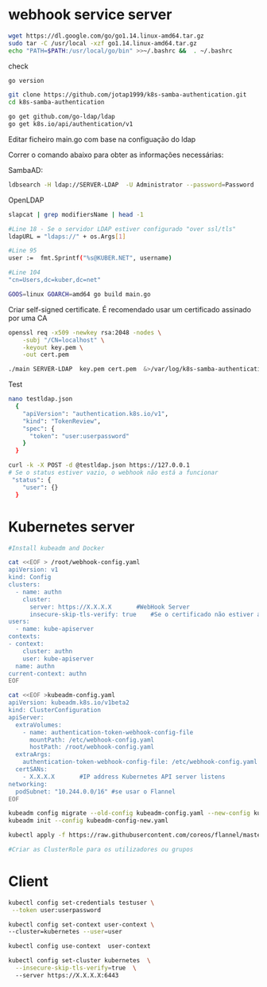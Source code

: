 
# webhook service server 

```bash
wget https://dl.google.com/go/go1.14.linux-amd64.tar.gz
sudo tar -C /usr/local -xzf go1.14.linux-amd64.tar.gz
echo "PATH=$PATH:/usr/local/go/bin" >>~/.bashrc &&  . ~/.bashrc
```

check
```bash
go version 
```

```bash
git clone https://github.com/jotap1999/k8s-samba-authentication.git
cd k8s-samba-authentication

go get github.com/go-ldap/ldap
go get k8s.io/api/authentication/v1
```

Editar ficheiro  main.go  com base na configuação do ldap 

Correr o comando abaixo para obter as informações necessárias:

SambaAD:
```bash
ldbsearch -H ldap://SERVER-LDAP  -U Administrator --password=Password '(&(sAMAccountName=Administrator))' | grep distinguishedName
```
OpenLDAP
```bash
slapcat | grep modifiersName | head -1
```
```bash
#Line 18 - Se o servidor LDAP estiver configurado "over ssl/tls"
ldapURL = "ldaps://" + os.Args[1]

#Line 95
user :=  fmt.Sprintf("%s@KUBER.NET", username)  

#Line 104
"cn=Users,dc=kuber,dc=net"
```

```bash
GOOS=linux GOARCH=amd64 go build main.go
```
Criar self-signed certificate. É recomendado usar um certificado assinado por uma CA 
```bash
openssl req -x509 -newkey rsa:2048 -nodes \
    -subj "/CN=localhost" \
    -keyout key.pem \
    -out cert.pem

./main SERVER-LDAP  key.pem cert.pem  &>/var/log/k8s-samba-authentication.log &
```
Test
```bash
nano testldap.json
  {
    "apiVersion": "authentication.k8s.io/v1",
    "kind": "TokenReview",
    "spec": {
      "token": "user:userpassword"
    }
  }

curl -k -X POST -d @testldap.json https://127.0.0.1
# Se o status estiver vazio, o webhook não está a funcionar  
 "status": {
    "user": {}
  }

```


# Kubernetes server

```bash
#Install kubeadm and Docker
```

```bash
cat <<EOF > /root/webhook-config.yaml
apiVersion: v1
kind: Config
clusters:
  - name: authn
    cluster:
      server: https://X.X.X.X       #WebHook Server
      insecure-skip-tls-verify: true    #Se o certificado não estiver assinado
users:
  - name: kube-apiserver
contexts:
- context:
    cluster: authn
    user: kube-apiserver
  name: authn
current-context: authn
EOF
```

```bash
cat <<EOF >kubeadm-config.yaml
apiVersion: kubeadm.k8s.io/v1beta2
kind: ClusterConfiguration
apiServer:
  extraVolumes:
    - name: authentication-token-webhook-config-file
      mountPath: /etc/webhook-config.yaml
      hostPath: /root/webhook-config.yaml   
  extraArgs:
    authentication-token-webhook-config-file: /etc/webhook-config.yaml
  certSANs:
    - X.X.X.X       #IP address Kubernetes API server listens
networking:
  podSubnet: "10.244.0.0/16" #se usar o Flannel
EOF

```

```bash
kubeadm config migrate --old-config kubeadm-config.yaml --new-config kubeadm-config-new.yaml
kubeadm init --config kubeadm-config-new.yaml 
```

```bash
kubectl apply -f https://raw.githubusercontent.com/coreos/flannel/master/Documentation/kube-flannel.yml
```

```bash
#Criar as ClusterRole para os utilizadores ou grupos
```


# Client 

```bash
kubectl config set-credentials testuser \
 --token user:userpassword

kubectl config set-context user-context \
--cluster=kubernetes --user=user

kubectl config use-context  user-context

kubectl config set-cluster kubernetes  \
  --insecure-skip-tls-verify=true  \      
  --server https://X.X.X.X:6443 

```
